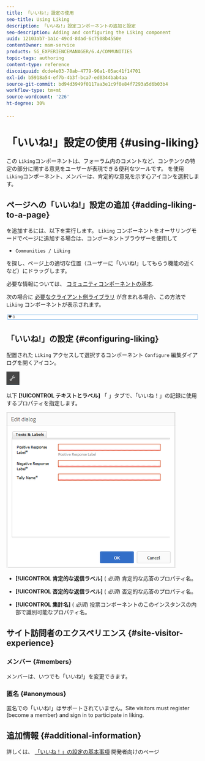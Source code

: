 ```yaml
---
title: 「いいね!」設定の使用
seo-title: Using Liking
description: 「いいね!」設定コンポーネントの追加と設定
seo-description: Adding and configuring the Liking component
uuid: 12103ab7-1a1c-49cd-8dad-6c7508b4550e
contentOwner: msm-service
products: SG_EXPERIENCEMANAGER/6.4/COMMUNITIES
topic-tags: authoring
content-type: reference
discoiquuid: dcde4e03-78ab-4779-96a1-05ac41f14701
exl-id: b5918a54-ef7b-4b3f-bca7-ed0344bab4aa
source-git-commit: bd94d3949f0117aa3e1c9f0e84f7293a5d6b03b4
workflow-type: tm+mt
source-wordcount: '226'
ht-degree: 30%

---
```


# 「いいね!」設定の使用 {#using-liking}

この `Liking`コンポーネントは、フォーラム内のコメントなど、コンテンツの特定の部分に関する意見をユーザーが表現できる便利なツールです。 を使用 `Liking`コンポーネント、メンバーは、肯定的な意見を示す心アイコンを選択します。

## ページへの「いいね!」設定の追加 {#adding-liking-to-a-page}

を追加するには、以下を実行します。 `Liking` コンポーネントをオーサリングモードでページに追加する場合は、コンポーネントブラウザーを使用して

* `Communities / Liking`

を探し、ページ上の適切な位置（ユーザーに「いいね!」してもらう機能の近くなど）にドラッグします。

必要な情報については、 [コミュニティコンポーネントの基本](basics.md).

次の場合に [必要なクライアント側ライブラリ](essentials-liking.md#essentials-for-client-side) が含まれる場合、この方法で `Liking` コンポーネントが表示されます。

![chlimage_1-93](assets/chlimage_1-93.png)

## 「いいね!」の設定 {#configuring-liking}

配置された `Liking` アクセスして選択するコンポーネント `Configure` 編集ダイアログを開くアイコン。

![chlimage_1-94](assets/chlimage_1-94.png)

以下 **[!UICONTROL テキストとラベル]** 「 」タブで、「いいね！」の記録に使用するプロパティを指定します。

![chlimage_1-95](assets/chlimage_1-95.png)

* **[!UICONTROL 肯定的な返信ラベル]**
(
*必須*) 肯定的な応答のプロパティ名。

* **[!UICONTROL 否定的な返信ラベル]**
(
*必須*) 否定的な応答のプロパティ名。

* **[!UICONTROL 集計名]**
(
*必須*) 投票コンポーネントのこのインスタンスの内部で識別可能なプロパティ名。

## サイト訪問者のエクスペリエンス {#site-visitor-experience}

### メンバー {#members}

メンバーは、いつでも「いいね!」を変更できます。

### 匿名 {#anonymous}

匿名での「いいね!」はサポートされていません。Site visitors must register (become a member) and sign in to participate in liking.

## 追加情報 {#additional-information}

詳しくは、 [「いいね！」の設定の基本事項](essentials-liking.md) 開発者向けのページ
